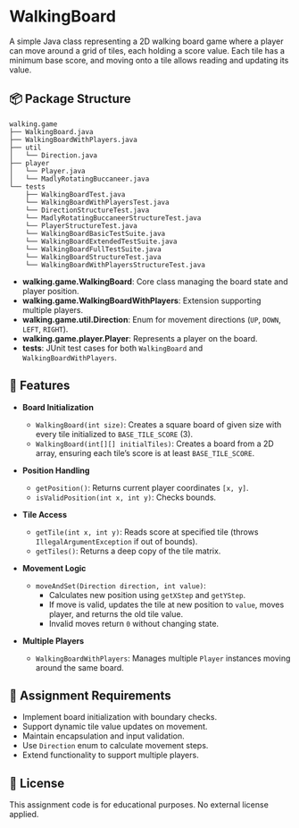 # WalkingBoard

A simple Java class representing a 2D walking board game where a player can move around a grid of tiles, each holding a score value. Each tile has a minimum base score, and moving onto a tile allows reading and updating its value.

## 📦 Package Structure

```
walking.game
├── WalkingBoard.java
├── WalkingBoardWithPlayers.java
├── util
│   └── Direction.java
├── player
│   └── Player.java
│   └── MadlyRotatingBuccaneer.java
└── tests
    ├── WalkingBoardTest.java
    └── WalkingBoardWithPlayersTest.java
    └── DirectionStructureTest.java
    └── MadlyRotatingBuccaneerStructureTest.java
    └── PlayerStructureTest.java
    └── WalkingBoardBasicTestSuite.java
    └── WalkingBoardExtendedTestSuite.java
    └── WalkingBoardFullTestSuite.java
    └── WalkingBoardStructureTest.java
    └── WalkingBoardWithPlayersStructureTest.java
```

- **walking.game.WalkingBoard**: Core class managing the board state and player position.
- **walking.game.WalkingBoardWithPlayers**: Extension supporting multiple players.
- **walking.game.util.Direction**: Enum for movement directions (`UP`, `DOWN`, `LEFT`, `RIGHT`).
- **walking.game.player.Player**: Represents a player on the board.
- **tests**: JUnit test cases for both `WalkingBoard` and `WalkingBoardWithPlayers`.

## 🚀 Features

- **Board Initialization**  
  - `WalkingBoard(int size)`: Creates a square board of given size with every tile initialized to `BASE_TILE_SCORE` (3).
  - `WalkingBoard(int[][] initialTiles)`: Creates a board from a 2D array, ensuring each tile’s score is at least `BASE_TILE_SCORE`.

- **Position Handling**  
  - `getPosition()`: Returns current player coordinates `[x, y]`.
  - `isValidPosition(int x, int y)`: Checks bounds.

- **Tile Access**  
  - `getTile(int x, int y)`: Reads score at specified tile (throws `IllegalArgumentException` if out of bounds).
  - `getTiles()`: Returns a deep copy of the tile matrix.

- **Movement Logic**  
  - `moveAndSet(Direction direction, int value)`:  
    - Calculates new position using `getXStep` and `getYStep`.  
    - If move is valid, updates the tile at new position to `value`, moves player, and returns the old tile value.  
    - Invalid moves return `0` without changing state.

- **Multiple Players**  
  - `WalkingBoardWithPlayers`: Manages multiple `Player` instances moving around the same board.

## 📝 Assignment Requirements

- Implement board initialization with boundary checks.
- Support dynamic tile value updates on movement.
- Maintain encapsulation and input validation.
- Use `Direction` enum to calculate movement steps.
- Extend functionality to support multiple players.

## 📄 License

This assignment code is for educational purposes. No external license applied.
